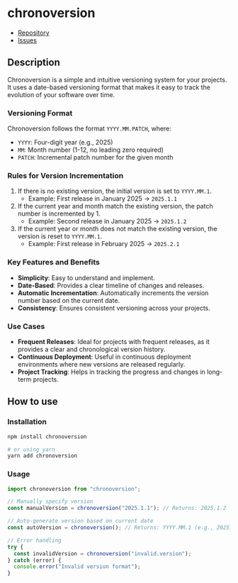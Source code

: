# chronoversion

- [Repository](https://github.com/JuhQ/chronoversion)
- [Issues](https://github.com/JuhQ/chronoversion/issues)

## Description

Chronoversion is a simple and intuitive versioning system for your projects. It uses a date-based versioning format that makes it easy to track the evolution of your software over time.

### Versioning Format

Chronoversion follows the format `YYYY.MM.PATCH`, where:

- `YYYY`: Four-digit year (e.g., 2025)
- `MM`: Month number (1-12, no leading zero required)
- `PATCH`: Incremental patch number for the given month

### Rules for Version Incrementation

1.  If there is no existing version, the initial version is set to `YYYY.MM.1`.
    - Example: First release in January 2025 → `2025.1.1`
2.  If the current year and month match the existing version, the patch number is incremented by 1.
    - Example: Second release in January 2025 → `2025.1.2`
3.  If the current year or month does not match the existing version, the version is reset to `YYYY.MM.1`.
    - Example: First release in February 2025 → `2025.2.1`

### Key Features and Benefits

- **Simplicity**: Easy to understand and implement.
- **Date-Based**: Provides a clear timeline of changes and releases.
- **Automatic Incrementation**: Automatically increments the version number based on the current date.
- **Consistency**: Ensures consistent versioning across your projects.

### Use Cases

- **Frequent Releases**: Ideal for projects with frequent releases, as it provides a clear and chronological version history.
- **Continuous Deployment**: Useful in continuous deployment environments where new versions are released regularly.
- **Project Tracking**: Helps in tracking the progress and changes in long-term projects.

## How to use

### Installation

```bash
npm install chronoversion

# or using yarn
yarn add chronoversion
```

### Usage

```javascript
import chronoversion from "chronoversion";

// Manually specify version
const manualVersion = chronoversion("2025.1.1"); // Returns: 2025.1.2

// Auto-generate version based on current date
const autoVersion = chronoversion(); // Returns: YYYY.MM.1 (e.g., 2025.1.1 in January 2025)

// Error handling
try {
  const invalidVersion = chronoversion("invalid.version");
} catch (error) {
  console.error("Invalid version format");
}
```
